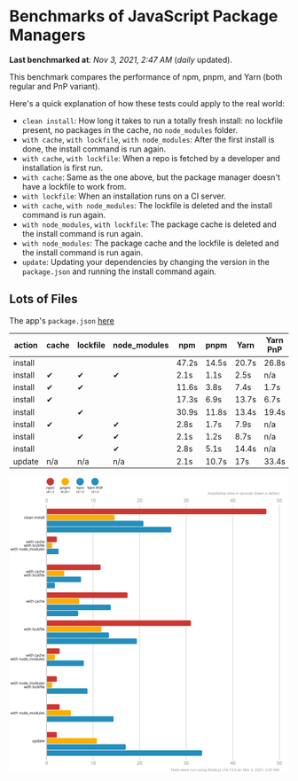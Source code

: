 # Benchmarks of JavaScript Package Managers

**Last benchmarked at**: _Nov 3, 2021, 2:47 AM_ (_daily_ updated).

This benchmark compares the performance of npm, pnpm, and Yarn (both regular and PnP variant).

Here's a quick explanation of how these tests could apply to the real world:

- `clean install`: How long it takes to run a totally fresh install: no lockfile present, no packages in the cache, no `node_modules` folder.
- `with cache`, `with lockfile`, `with node_modules`: After the first install is done, the install command is run again.
- `with cache`, `with lockfile`: When a repo is fetched by a developer and installation is first run.
- `with cache`: Same as the one above, but the package manager doesn't have a lockfile to work from.
- `with lockfile`: When an installation runs on a CI server.
- `with cache`, `with node_modules`: The lockfile is deleted and the install command is run again.
- `with node_modules`, `with lockfile`: The package cache is deleted and the install command is run again.
- `with node_modules`: The package cache and the lockfile is deleted and the install command is run again.
- `update`: Updating your dependencies by changing the version in the `package.json` and running the install command again.

## Lots of Files

The app's `package.json` [here](https://github.com/pnpm/pnpm.github.io/blob/main/benchmarks/fixtures/alotta-files/package.json)

| action  | cache | lockfile | node_modules| npm | pnpm | Yarn | Yarn PnP |
| ---     | ---   | ---      | ---         | --- | ---  | ---  | ---      |
| install |       |          |             | 47.2s | 14.5s | 20.7s | 26.8s |
| install | ✔     | ✔        | ✔           | 2.1s | 1.1s | 2.5s | n/a |
| install | ✔     | ✔        |             | 11.6s | 3.8s | 7.4s | 1.7s |
| install | ✔     |          |             | 17.3s | 6.9s | 13.7s | 6.7s |
| install |       | ✔        |             | 30.9s | 11.8s | 13.4s | 19.4s |
| install | ✔     |          | ✔           | 2.8s | 1.7s | 7.9s | n/a |
| install |       | ✔        | ✔           | 2.1s | 1.2s | 8.7s | n/a |
| install |       |          | ✔           | 2.8s | 5.1s | 14.4s | n/a |
| update  | n/a | n/a | n/a | 2.1s | 10.7s | 17s | 33.4s |

![Graph of the alotta-files results](../../static/img/benchmarks/alotta-files.svg)